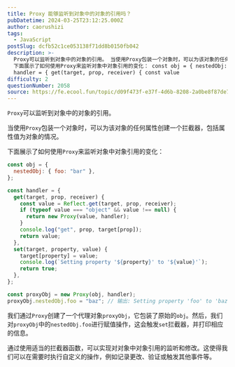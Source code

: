 ```yaml
---
title: Proxy 能够监听到对象中的对象的引用吗？
pubDatetime: 2024-03-25T23:12:25.000Z
author: caorushizi
tags:
  - JavaScript
postSlug: dcfb52c1ce053138f71dd8b0150fb042
description: >-
  Proxy可以监听到对象中的对象的引用。 当使用Proxy包装一个对象时，可以为该对象的任何属性创建一个拦截器，包括属性值为对象的情况。
  下面展示了如何使用Proxy来监听对象中对象引用的变化： const obj = { nestedObj: { foo: 'bar' } } const
  handler = { get(target, prop, receiver) { const value
difficulty: 2
questionNumber: 2058
source: https://fe.ecool.fun/topic/d09f473f-e37f-4d6b-8208-2a0be8f87de7
---
```


`Proxy`可以监听到对象中的对象的引用。

当使用`Proxy`包装一个对象时，可以为该对象的任何属性创建一个拦截器，包括属性值为对象的情况。

下面展示了如何使用`Proxy`来监听对象中对象引用的变化：

```javascript
const obj = {
  nestedObj: { foo: "bar" },
};

const handler = {
  get(target, prop, receiver) {
    const value = Reflect.get(target, prop, receiver);
    if (typeof value === "object" && value !== null) {
      return new Proxy(value, handler);
    }
    console.log("get", prop, target[prop]);
    return value;
  },
  set(target, property, value) {
    target[property] = value;
    console.log(`Setting property '${property}' to '${value}'`);
    return true;
  },
};

const proxyObj = new Proxy(obj, handler);
proxyObj.nestedObj.foo = "baz"; // 输出: Setting property 'foo' to 'baz'
```

我们通过`Proxy`创建了一个代理对象`proxyObj`，它包装了原始的`obj`。然后，我们对`proxyObj`中的`nestedObj.foo`进行赋值操作，这会触发`set`拦截器，并打印相应的信息。

通过使用适当的拦截器函数，可以实现对对象中对象引用的监听和修改。这使得我们可以在需要时执行自定义的操作，例如记录更改、验证或触发其他事件等。
